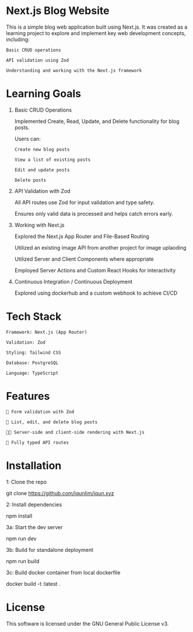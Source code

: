 # Next.js Blog Website

This is a simple blog web application built using Next.js. It was created as a learning project to explore and implement key web development concepts, including:

    Basic CRUD operations

    API validation using Zod

    Understanding and working with the Next.js framework

# Learning Goals

1.  Basic CRUD Operations

    Implemented Create, Read, Update, and Delete functionality for blog posts.

    Users can:

        Create new blog posts

        View a list of existing posts

        Edit and update posts

        Delete posts

2.  API Validation with Zod

    All API routes use Zod for input validation and type safety.

    Ensures only valid data is processed and helps catch errors early.

3.  Working with Next.js

    Explored the Next.js App Router and File-Based Routing

    Utilized an existing image API from another project for image uplaoding

    Utilized Server and Client Components where appropriate

    Employed Server Actions and Custom React Hooks for interactivity

4.  Continuous Integration / Continuous Deployment

    Explored using dockerhub and a custom webhook to achieve CI/CD

# Tech Stack

    Framework: Next.js (App Router)

    Validation: Zod

    Styling: Tailwind CSS

    Database: PostgreSQL

    Language: TypeScript

# Features

    🔐 Form validation with Zod

    🧾 List, edit, and delete blog posts

    🧑‍💻 Server-side and client-side rendering with Next.js

    🔁 Fully typed API routes

# Installation

1: Clone the repo

git clone https://github.com/iqunlim/iqun.xyz

2: Install dependencies

npm install

3a: Start the dev server

npm run dev

3b: Build for standalone deployment

npm run build

3c: Build docker container from local dockerfile

docker build -t <tag>:latest .

# License

This software is licensed under the GNU General Public License v3.
